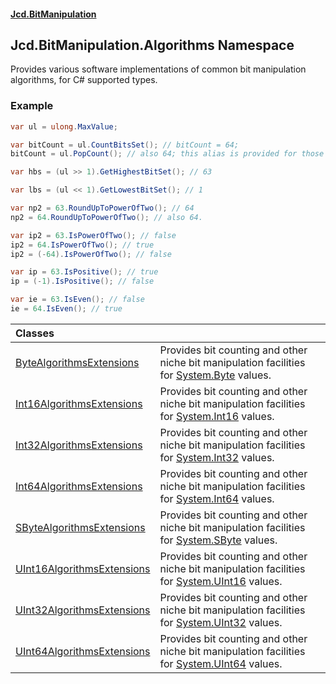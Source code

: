 #### [Jcd.BitManipulation](index.md 'index')

## Jcd.BitManipulation.Algorithms Namespace

Provides various software implementations of common bit manipulation
algorithms, for C# supported types.

### Example

```csharp
var ul = ulong.MaxValue;

var bitCount = ul.CountBitsSet(); // bitCount = 64;
bitCount = ul.PopCount(); // also 64; this alias is provided for those who like the assembly language term.

var hbs = (ul >> 1).GetHighestBitSet(); // 63

var lbs = (ul << 1).GetLowestBitSet(); // 1

var np2 = 63.RoundUpToPowerOfTwo(); // 64
np2 = 64.RoundUpToPowerOfTwo(); // also 64.

var ip2 = 63.IsPowerOfTwo(); // false
ip2 = 64.IsPowerOfTwo(); // true
ip2 = (-64).IsPowerOfTwo(); // false

var ip = 63.IsPositive(); // true
ip = (-1).IsPositive(); // false

var ie = 63.IsEven(); // false
ie = 64.IsEven(); // true
```

| Classes                                                                                                                                                |                                                                                                                                                                          |
|:-------------------------------------------------------------------------------------------------------------------------------------------------------|:-------------------------------------------------------------------------------------------------------------------------------------------------------------------------|
| [ByteAlgorithmsExtensions](Jcd.BitManipulation.Algorithms.ByteAlgorithmsExtensions.md 'Jcd.BitManipulation.Algorithms.ByteAlgorithmsExtensions')       | Provides bit counting and other niche bit manipulation facilities for [System.Byte](https://docs.microsoft.com/en-us/dotnet/api/System.Byte 'System.Byte') values.       |
| [Int16AlgorithmsExtensions](Jcd.BitManipulation.Algorithms.Int16AlgorithmsExtensions.md 'Jcd.BitManipulation.Algorithms.Int16AlgorithmsExtensions')    | Provides bit counting and other niche bit manipulation facilities for [System.Int16](https://docs.microsoft.com/en-us/dotnet/api/System.Int16 'System.Int16') values.    |
| [Int32AlgorithmsExtensions](Jcd.BitManipulation.Algorithms.Int32AlgorithmsExtensions.md 'Jcd.BitManipulation.Algorithms.Int32AlgorithmsExtensions')    | Provides bit counting and other niche bit manipulation facilities for [System.Int32](https://docs.microsoft.com/en-us/dotnet/api/System.Int32 'System.Int32') values.    |
| [Int64AlgorithmsExtensions](Jcd.BitManipulation.Algorithms.Int64AlgorithmsExtensions.md 'Jcd.BitManipulation.Algorithms.Int64AlgorithmsExtensions')    | Provides bit counting and other niche bit manipulation facilities for [System.Int64](https://docs.microsoft.com/en-us/dotnet/api/System.Int64 'System.Int64') values.    |
| [SByteAlgorithmsExtensions](Jcd.BitManipulation.Algorithms.SByteAlgorithmsExtensions.md 'Jcd.BitManipulation.Algorithms.SByteAlgorithmsExtensions')    | Provides bit counting and other niche bit manipulation facilities for [System.SByte](https://docs.microsoft.com/en-us/dotnet/api/System.SByte 'System.SByte') values.    |
| [UInt16AlgorithmsExtensions](Jcd.BitManipulation.Algorithms.UInt16AlgorithmsExtensions.md 'Jcd.BitManipulation.Algorithms.UInt16AlgorithmsExtensions') | Provides bit counting and other niche bit manipulation facilities for [System.UInt16](https://docs.microsoft.com/en-us/dotnet/api/System.UInt16 'System.UInt16') values. |
| [UInt32AlgorithmsExtensions](Jcd.BitManipulation.Algorithms.UInt32AlgorithmsExtensions.md 'Jcd.BitManipulation.Algorithms.UInt32AlgorithmsExtensions') | Provides bit counting and other niche bit manipulation facilities for [System.UInt32](https://docs.microsoft.com/en-us/dotnet/api/System.UInt32 'System.UInt32') values. |
| [UInt64AlgorithmsExtensions](Jcd.BitManipulation.Algorithms.UInt64AlgorithmsExtensions.md 'Jcd.BitManipulation.Algorithms.UInt64AlgorithmsExtensions') | Provides bit counting and other niche bit manipulation facilities for [System.UInt64](https://docs.microsoft.com/en-us/dotnet/api/System.UInt64 'System.UInt64') values. |
